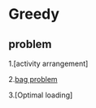 # Greedy
## problem
1.[activity arrangement]

2.[bag problem](https://github.com/Iris-Song/algorithm/blob/main/Greedy/bag.cpp)

3.[Optimal loading]
